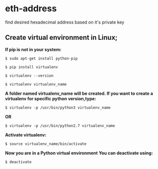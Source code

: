 # eth-address
find desired hexadecimal address based on it's private key



## Create virtual environment in Linux;
**If pip is not in your system:**

`$ sudo apt-get install python-pip`

`$ pip install virtualenv`

`$ virtualenv --version`

`$ virtualenv virtualenv_name`

**A folder named virtualenv_name will be created. 
If you want to create a virtualenv for specific python version,type:**

`$ virtualenv -p /usr/bin/python3 virtualenv_name` 

**OR**

`$ virtualenv -p /usr/bin/python2.7 virtualenv_name`

**Activate virtualenv:**

`$ source virtualenv_name/bin/activate`

**Now you are in a Python virtual environment**
**You can deactivate using:**

`$ deactivate`
